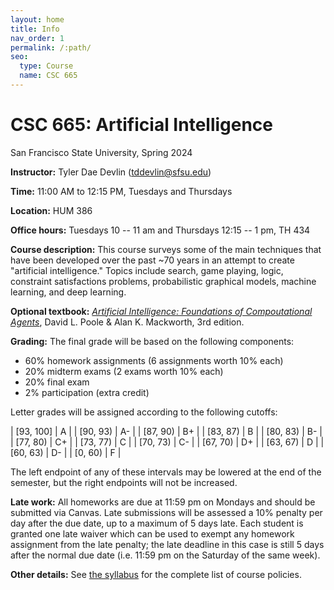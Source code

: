 ```yaml
---
layout: home
title: Info
nav_order: 1
permalink: /:path/
seo:
  type: Course
  name: CSC 665
---
```


# CSC 665: Artificial Intelligence
San Francisco State University, Spring 2024

**Instructor:** Tyler Dae Devlin (tddevlin@sfsu.edu)

**Time:** 11:00 AM to 12:15 PM, Tuesdays and Thursdays

**Location:** HUM 386

**Office hours:** Tuesdays 10 -- 11 am and Thursdays 12:15 -- 1 pm, TH 434

**Course description:** This course surveys some of the main techniques that have been developed over the past ~70 years in an attempt to create "artificial intelligence." Topics include search, game playing, logic, constraint satisfactions problems, probabilistic graphical models, machine learning, and deep learning.

**Optional textbook:** [_Artificial Intelligence: Foundations of Compoutational Agents_](https://artint.info/3e/html/ArtInt3e.html), David L. Poole & Alan K. Mackworth, 3rd edition.

**Grading:** The final grade will be based on the following components:
- 60% homework assignments (6 assignments worth 10% each)
- 20% midterm exams (2 exams worth 10% each)
- 20% final exam
- 2% participation (extra credit)

<!-- | 48%  | homework assignments (6 assignments worth 8% each)    |
| 30% | midterm exams (2 exams worth 15% each)     |
| 20%    | final exam    |
| 2% | participation | -->

Letter grades will be assigned according to the following cutoffs:

| [93, 100] |  A |
| [90, 93)  | A- |
| [87, 90)  | B+ |
| [83, 87)  | B  |
| [80, 83)  | B- |
| [77, 80)  | C+ |
| [73, 77)  | C  |
| [70, 73)  | C- |
| [67, 70)  | D+ |
| [63, 67)  | D  |
| [60, 63)  | D- |
| [0, 60)   | F  |

The left endpoint of any of these intervals may be lowered at the end of the semester, but the right endpoints will not be increased.

**Late work:** All homeworks are due at 11:59 pm on Mondays and should be submitted via Canvas. Late submissions will be assessed a 10% penalty per day after the due date, up to a maximum of 5 days late. Each student is granted one late waiver which can be used to exempt any homework assignment from the late penalty; the late deadline in this case is still 5 days after the normal due date (i.e. 11:59 pm on the Saturday of the same week).

**Other details:** See [the syllabus](https://syllabus.sfsu.edu/syllabus/2237-10235/view) for the complete list of course policies.

<!--  
Just the Class is a GitHub Pages template developed for the purpose of quickly deploying course websites. In addition to serving plain web pages and files, it provides a boilerplate for:

- [announcements](announcements.md),
- a [course calendar](calendar.md),
- a [staff](staff.md) page,
- and a weekly [schedule](schedule.md).

Just the Class is a template that extends the popular [Just the Docs](https://github.com/just-the-docs/just-the-docs) theme, which provides a robust and thoroughly-tested foundation for your website. Just the Docs include features such as:

- automatic [navigation structure](https://just-the-docs.github.io/just-the-docs/docs/navigation-structure/),
- instant, full-text [search](https://just-the-docs.github.io/just-the-docs/docs/search/) and page indexing,
- and a set of [UI components](https://just-the-docs.github.io/just-the-docs/docs/ui-components) and authoring [utilities](https://just-the-docs.github.io/just-the-docs/docs/utilities).

## Getting Started

Getting started with Just the Class is simple.

1. Create a [new repository based on Just the Class](https://github.com/kevinlin1/just-the-class/generate).
1. Update `_config.yml` and `README.md` with your course information. [Be sure to update the url and baseurl](https://mademistakes.com/mastering-jekyll/site-url-baseurl/).
1. Configure a [publishing source for GitHub Pages](https://help.github.com/en/articles/configuring-a-publishing-source-for-github-pages). Your course website is now live!
1. Edit and create `.md` [Markdown files](https://guides.github.com/features/mastering-markdown/) to add more content pages.

Just the Class has been used by instructors at Stanford University ([CS 161](https://stanford-cs161.github.io/winter2021/)), UC Berkeley ([Data 100](https://ds100.org/fa21/)), UC Santa Barbara ([CSW8](https://ucsb-csw8.github.io/s22/)), Northeastern University ([CS4530/5500](https://neu-se.github.io/CS4530-CS5500-Spring-2021/)), and Carnegie Mellon University ([17-450/17-950](https://cmu-crafting-software.github.io/)). Share your course website and find more examples in the [show and tell discussion](https://github.com/kevinlin1/just-the-class/discussions/categories/show-and-tell)!

### Local development environment

Just the Class requires no special Jekyll plugins and can run on GitHub Pages' standard Jekyll compiler. To setup a local development environment, clone your template repository and follow the GitHub Docs on [Testing your GitHub Pages site locally with Jekyll](https://docs.github.com/en/pages/setting-up-a-github-pages-site-with-jekyll/testing-your-github-pages-site-locally-with-jekyll).
-->